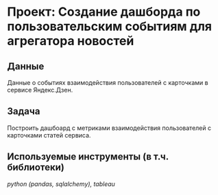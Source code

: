 # Проект: Создание дашборда по пользовательским событиям для агрегатора новостей


## Данные

Данные о событиях взаимодействия пользователей с карточками в сервисе Яндекс.Дзен.

## Задача

Построить дашбоард с метриками взаимодействия пользователей с карточками статей сервиса.

## Используемые инструменты (в т.ч. библиотеки)
*python (pandas, sqlalchemy), tableau*
